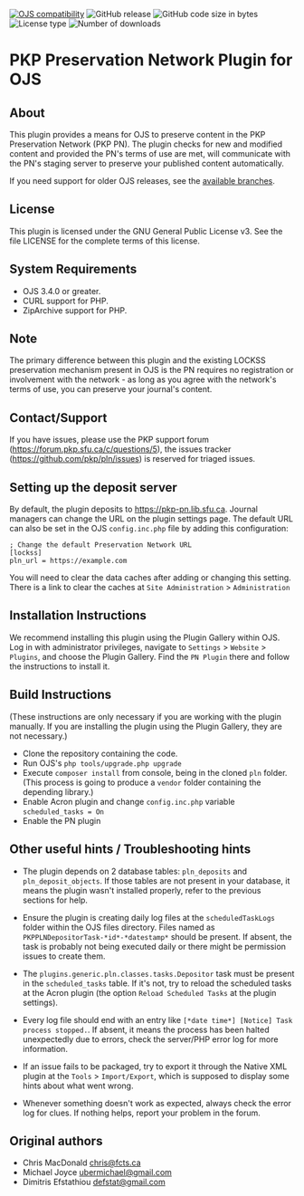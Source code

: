 [![OJS compatibility](https://img.shields.io/badge/ojs-3.4--x-brightgreen)](https://github.com/pkp/ojs/tree/stable-3_4_0)
![GitHub release](https://img.shields.io/github/v/release/pkp/pln?include_prereleases&label=latest%20release&filter=v3*)
![GitHub code size in bytes](https://img.shields.io/github/languages/code-size/pkp/pln)
![License type](https://img.shields.io/github/license/pkp/pln)
![Number of downloads](https://img.shields.io/github/downloads/pkp/pln/total)

# PKP Preservation Network Plugin for OJS

## About

This plugin provides a means for OJS to preserve content in the PKP
Preservation Network (PKP PN). The plugin checks for new and modified content
and provided the PN's terms of use are met, will communicate with the PN's
staging server to preserve your published content automatically.

If you need support for older OJS releases, see the [available branches](https://github.com/pkp/pln/branches).

## License

This plugin is licensed under the GNU General Public License v3. See the
file LICENSE for the complete terms of this license.

## System Requirements

- OJS 3.4.0 or greater.
- CURL support for PHP.
- ZipArchive support for PHP.

## Note

The primary difference between this plugin and the existing LOCKSS preservation
mechanism present in OJS is the PN requires no registration or involvement with
the network - as long as you agree with the network's terms of use, you can
preserve your journal's content.

## Contact/Support

If you have issues, please use the PKP support forum (https://forum.pkp.sfu.ca/c/questions/5),
the issues tracker (https://github.com/pkp/pln/issues) is reserved for triaged issues.

## Setting up the deposit server

By default, the plugin deposits to https://pkp-pn.lib.sfu.ca. Journal
managers can change the URL on the plugin settings page. The default URL can
also be set in the OJS `config.inc.php` file by adding this configuration:

```
; Change the default Preservation Network URL
[lockss]
pln_url = https://example.com
```

You will need to clear the data caches after adding or changing this setting.
There is a link to clear the caches at
`Site Administration` > `Administration`

## Installation Instructions

We recommend installing this plugin using the Plugin Gallery within OJS. Log in
with administrator privileges, navigate to `Settings` > `Website` > `Plugins`, and
choose the Plugin Gallery. Find the `PN Plugin` there and follow the
instructions to install it.

## Build Instructions

(These instructions are only necessary if you are working with the plugin
manually. If you are installing the plugin using the Plugin Gallery, they are
not necessary.)

- Clone the repository containing the code.
- Run OJS's `php tools/upgrade.php upgrade`
- Execute `composer install` from console, being in the cloned `pln` folder.
  (This process is going to produce a `vendor` folder containing the depending
  library.)
- Enable Acron plugin and change `config.inc.php` variable `scheduled_tasks = On`
- Enable the PN plugin

## Other useful hints / Troubleshooting hints

- The plugin depends on 2 database tables: `pln_deposits` and `pln_deposit_objects`.
  If those tables are not present in your database, it means the plugin wasn't
  installed properly, refer to the previous sections for help.

- Ensure the plugin is creating daily log files at the `scheduledTaskLogs` folder within
  the OJS files directory. Files named as `PKPPLNDepositorTask-*id*-*datestamp*` should
  be present. If absent, the task is probably not being executed daily or
  there might be permission issues to create them.

- The `plugins.generic.pln.classes.tasks.Depositor` task must be present in the
  `scheduled_tasks` table. If it's not, try to reload the scheduled tasks at the
  Acron plugin (the option `Reload Scheduled Tasks` at the plugin settings).

- Every log file should end with an entry like `[*date time*] [Notice] Task process stopped.`.
  If absent, it means the process has been halted unexpectedly due to errors, check
  the server/PHP error log for more information.

- If an issue fails to be packaged, try to export it through the Native XML plugin at the
  `Tools` > `Import/Export`, which is supposed to display some hints about what went wrong.

- Whenever something doesn't work as expected, always check the error log for clues.
  If nothing helps, report your problem in the forum.

## Original authors

- Chris MacDonald <chris@fcts.ca>
- Michael Joyce <ubermichael@gmail.com>
- Dimitris Efstathiou <defstat@gmail.com>
